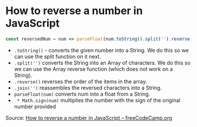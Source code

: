 # How to reverse a number in JavaScript

```javascript
const reversedNum = num => parseFloat(num.toString().split('').reverse().join('')) * Math.sign(num)
```

* `.toString()` - converts the given number into a String. We do this so we can use the split function on it next.
* `.split('')` converts the String into an Array of characters. We do this so we can use the Array reverse function (which does not work on a String).
* `.reverse()` reverses the order of the items in the array.
* `.join('')` reassembles the reversed characters into a String.
* `parseFloat(num)` converts num into a float from a String.
* ` * Math.sign(num)` multiplies the number with the sign of the original number provided

Source: [How to reverse a number in JavaScript – freeCodeCamp.org](https://medium.freecodecamp.org/js-basics-how-to-reverse-a-number-9aefc20afa8d)